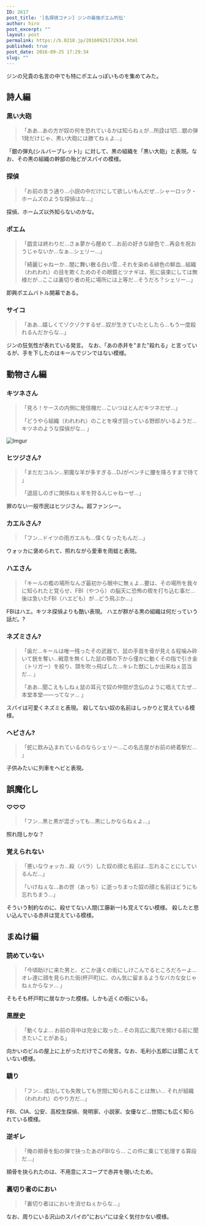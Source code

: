 ```yaml
---
ID: 2617
post_title: '[名探偵コナン] ジンの最強ポエム列伝'
author: hiro
post_excerpt: ""
layout: post
permalink: https://b.0218.jp/20160925172934.html
published: true
post_date: 2016-09-25 17:29:34
slug: ""
---
```

ジンの兄貴の名言の中でも特にポエムっぽいものを集めてみた。
<!--more-->
## 詩人編
### 黒い大砲
>  「ああ…あの方が奴の何を恐れているかは知らねぇが…所詮は1匹…銀の弾1発だけじゃ、黒い大砲には勝てねぇよ…」

「銀の弾丸(シルバーブレット)」に対して、黒の組織を「黒い大砲」と表現。なお、その黒の組織の幹部の殆どがスパイの模様。

### 探偵
> 「お前の言う通り…小説の中だけにして欲しいもんだぜ…シャーロック・ホームズのような探偵はな…」

探偵、ホームズ以外知らないのかな。

### ポエム
> 「戯言は終わりだ…さぁ夢から醒めて…お前の好きな緋色で…再会を祝おうじゃないか…なぁ…シェリー…」
>  
> 「綺麗じゃねーか…闇に舞い散る白い雪…それを染める緋色の鮮血…組織（われわれ）の目を欺くためのその眼鏡とツナギは、死に装束にしては無様だが…ここは裏切り者の死に場所には上等だ…そうだろ？シェリー…」

即興ポエムバトル開幕である。

### サイコ
> 「ああ…嬉しくてゾクゾクするぜ…奴が生きていたとしたら…もう一度殺れるんだからな…」

ジンの狂気性が表れている発言。
なお、「あの赤井を"また"殺れる」と言っているが、手を下したのはキールでジンではない模様。


## 動物さん編
### キツネさん
> 「見ろ！ケースの内側に発信機だ…こいつはとんだキツネだぜ…」
>  
> 「どうやら組織（われわれ）のことを嗅ぎ回っている野郎がいるようだ…キツネのような探偵がな… 」

![Imgur](https://i.imgur.com/yFONz6Z.png)

### ヒツジさん?
> 「まだだコルン…邪魔な羊が多すぎる…DJがベンチに腰を降ろすまで待て 」
> 
> 「退屈しのぎに関係ねぇ羊を狩るんじゃねーぜ…」

罪のない一般市民はヒツジさん。超ファンシー。

### カエルさん?
> 「フン…ドイツの雨ガエルも…偉くなったもんだ…」

ウォッカに褒められて、照れながら愛車を雨蛙と表現。

### ハエさん
> 「キールの檻の場所なんざ最初から眼中に無ぇよ…要は、その場所を我々に知られたと覚らせ、FBI（やつら）の脳天に恐怖の楔を打ち込む事だ…後は急いたFBI（ハエども）が…どう飛ぶか…」

FBIはハエ。キツネ探偵よりも酷い表現。
ハエが群がる黒の組織は何だっていう話だ。?

### ネズミさん?
> 「歯だ…キールは唯一残ったその武器で、鼠の手首を骨が見える程噛み砕いて銃を奪い…戦意を無くした鼠の顎の下から僅かに動くその指で引き金（トリガー）を絞り、頭を吹っ飛ばした…キレた獣にしか出来ねぇ芸当だ… 」
> 
> 「ああ…聞こえもしねぇ鼠の耳元で奴の仲間が念仏のように唱えてたぜ…本堂本堂――ってなァ… 」

スパイは可愛くネズミと表現。
殺してない奴の名前はしっかりと覚えている模様。

### ヘビさん?
> 「蛇に飲み込まれているのならシェリー…この名古屋がお前の終着駅だ… 」

子供みたいに列車をヘビと表現。

## 誤魔化し
### ♡♡♡
> 「フン…黒と黒が混ざっても…黒にしかならねぇよ…」

照れ隠しかな？

### 覚えられない
> 「悪いなウォッカ…殺（バラ）した奴の顔と名前は…忘れることにしているんだ…」
>  
> 「いけねぇな…あの世（あっち）に逝っちまった奴の顔と名前はどうにも忘れちまう…」

そういう制約なのに、殺せてない人間(工藤新一)も覚えてない模様。
殺したと思い込んでいる赤井は覚えている模様。

## まぬけ編
### 読めていない
> 「今頃助けに来た男と、どこか遠くの街にしけこんでるところだろーよ… オレ達に顔を見られた街(杯戸町)に、のん気に留まるようなバカな女じゃねぇからなァ… 」

そもそも杯戸町に居なかった模様。しかも近くの街にいる。

### 黒歴史
> 「動くなよ… お前の背中は完全に取った…その背広に風穴を開ける前に聞きたいことがある」

向かいのビルの屋上に上がっただけでこの発言。なお、毛利小五郎には聞こえていない模様。

### 驕り
> 「フン… 成功しても失敗しても世間に知られることは無い… それが組織（われわれ）のやり方だ…」

FBI、CIA、公安、高校生探偵、発明家、小説家、女優など…世間にも広く知られている模様。

### 逆ギレ
> 「俺の頬骨を鉛の弾で抉ったあのFBIなら… この件に乗じて処理する算段だ…」

頬骨を抉られたのは、不用意にスコープで赤井を覗いたため。

### 裏切り者のにおい
> 「裏切り者はにおいを消せねぇからな…」

なお、周りにいる沢山のスパイの"におい"には全く気付かない模様。